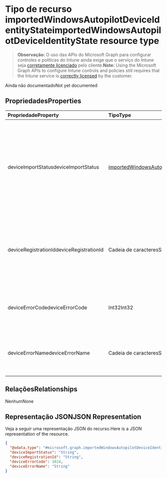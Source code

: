 # <a name="importedwindowsautopilotdeviceidentitystate-resource-type"></a><span data-ttu-id="89f7a-101">Tipo de recurso importedWindowsAutopilotDeviceIdentityState</span><span class="sxs-lookup"><span data-stu-id="89f7a-101">importedWindowsAutopilotDeviceIdentityState resource type</span></span>

> <span data-ttu-id="89f7a-102">**Observação:** O uso das APIs do Microsoft Graph para configurar controles e políticas do Intune ainda exige que o serviço do Intune seja [corretamente licenciado](https://go.microsoft.com/fwlink/?linkid=839381) pelo cliente.</span><span class="sxs-lookup"><span data-stu-id="89f7a-102">**Note:** Using the Microsoft Graph APIs to configure Intune controls and policies still requires that the Intune service is [correctly licensed](https://go.microsoft.com/fwlink/?linkid=839381) by the customer.</span></span>

<span data-ttu-id="89f7a-103">Ainda não documentado</span><span class="sxs-lookup"><span data-stu-id="89f7a-103">Not yet documented</span></span>
## <a name="properties"></a><span data-ttu-id="89f7a-104">Propriedades</span><span class="sxs-lookup"><span data-stu-id="89f7a-104">Properties</span></span>
|<span data-ttu-id="89f7a-105">Propriedade</span><span class="sxs-lookup"><span data-stu-id="89f7a-105">Property</span></span>|<span data-ttu-id="89f7a-106">Tipo</span><span class="sxs-lookup"><span data-stu-id="89f7a-106">Type</span></span>|<span data-ttu-id="89f7a-107">Descrição</span><span class="sxs-lookup"><span data-stu-id="89f7a-107">Description</span></span>|
|:---|:---|:---|
|<span data-ttu-id="89f7a-108">deviceImportStatus</span><span class="sxs-lookup"><span data-stu-id="89f7a-108">deviceImportStatus</span></span>|[<span data-ttu-id="89f7a-109">importedWindowsAutopilotDeviceIdentityImportStatus</span><span class="sxs-lookup"><span data-stu-id="89f7a-109">importedWindowsAutopilotDeviceIdentityImportStatus</span></span>](../resources/intune_enrollment_importedwindowsautopilotdeviceidentityimportstatus.md)|<span data-ttu-id="89f7a-110">Status do dispositivo relatado pelo Device Directory Service (DDS).</span><span class="sxs-lookup"><span data-stu-id="89f7a-110">Device status reported by Device Directory Service(DDS).</span></span> <span data-ttu-id="89f7a-111">Os valores possíveis são: `unknown`, `pending`, `partial`, `complete`, `error`.</span><span class="sxs-lookup"><span data-stu-id="89f7a-111">The possible values are `unknown`, `pending`, `partial`, `complete`, `error`, , , , , , , or .</span></span>|
|<span data-ttu-id="89f7a-112">deviceRegistrationId</span><span class="sxs-lookup"><span data-stu-id="89f7a-112">deviceRegistrationId</span></span>|<span data-ttu-id="89f7a-113">Cadeia de caracteres</span><span class="sxs-lookup"><span data-stu-id="89f7a-113">String</span></span>|<span data-ttu-id="89f7a-114">ID de Registro do Dispositivo para dispositivo adicionado com êxito relatada pelo Device Directory Service (DDS).</span><span class="sxs-lookup"><span data-stu-id="89f7a-114">Device Registration ID for successfully added device reported by Device Directory Service(DDS).</span></span>|
|<span data-ttu-id="89f7a-115">deviceErrorCode</span><span class="sxs-lookup"><span data-stu-id="89f7a-115">deviceErrorCode</span></span>|<span data-ttu-id="89f7a-116">Int32</span><span class="sxs-lookup"><span data-stu-id="89f7a-116">Int32</span></span>|<span data-ttu-id="89f7a-117">Código de erro do dispositivo relatado pelo Device Directory Service (DDS).</span><span class="sxs-lookup"><span data-stu-id="89f7a-117">Device error code reported by Device Directory Service(DDS).</span></span>|
|<span data-ttu-id="89f7a-118">deviceErrorName</span><span class="sxs-lookup"><span data-stu-id="89f7a-118">deviceErrorName</span></span>|<span data-ttu-id="89f7a-119">Cadeia de caracteres</span><span class="sxs-lookup"><span data-stu-id="89f7a-119">String</span></span>|<span data-ttu-id="89f7a-120">Nome do erro de dispositivo relatado pelo Device Directory Service(DDS).</span><span class="sxs-lookup"><span data-stu-id="89f7a-120">Device error name reported by Device Directory Service(DDS).</span></span>|

## <a name="relationships"></a><span data-ttu-id="89f7a-121">Relações</span><span class="sxs-lookup"><span data-stu-id="89f7a-121">Relationships</span></span>
<span data-ttu-id="89f7a-122">Nenhum</span><span class="sxs-lookup"><span data-stu-id="89f7a-122">None</span></span>
## <a name="json-representation"></a><span data-ttu-id="89f7a-123">Representação JSON</span><span class="sxs-lookup"><span data-stu-id="89f7a-123">JSON Representation</span></span>
<span data-ttu-id="89f7a-124">Veja a seguir uma representação JSON do recurso.</span><span class="sxs-lookup"><span data-stu-id="89f7a-124">Here is a JSON representation of the resource.</span></span>
<!--{
  "blockType": "resource",
  "@odata.type": "microsoft.graph.importedWindowsAutopilotDeviceIdentityState"
}-->
``` json
{
  "@odata.type": "#microsoft.graph.importedWindowsAutopilotDeviceIdentityState",
  "deviceImportStatus": "String",
  "deviceRegistrationId": "String",
  "deviceErrorCode": 1024,
  "deviceErrorName": "String"
}
```



